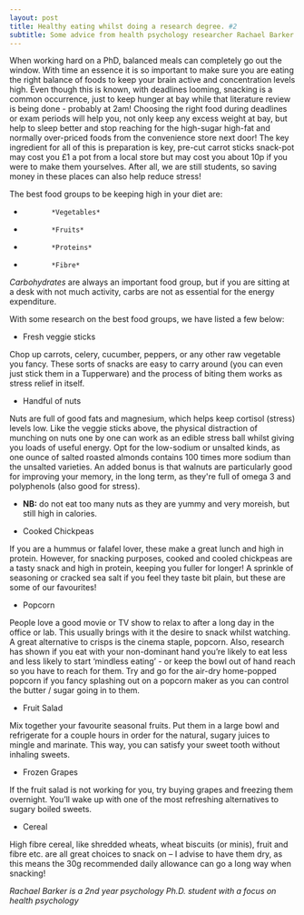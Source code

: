 ```yaml
---
layout: post
title: Healthy eating whilst doing a research degree. #2
subtitle: Some advice from health psychology researcher Rachael Barker.
---
```



When working hard on a PhD, balanced meals can completely go out the window. With time an essence it is so important to make sure you are eating the right balance of foods to keep your brain active and concentration levels high. Even though this is known, with deadlines looming, snacking is a common occurrence, just to keep hunger at bay while that literature review is being done - probably at 2am!
Choosing the right food during deadlines or exam periods will help you, not only keep any excess weight at bay, but help to sleep better and stop reaching for the high-sugar high-fat and normally over-priced foods from the convenience store next door! The key ingredient for all of this is preparation is key, pre-cut carrot sticks snack-pot may cost you £1 a pot from a local store but may cost you about 10p if you were to make them yourselves. After all, we are still students, so saving money in these places can also help reduce stress!

The best food groups to be keeping high in your diet are:
-            *Vegetables*
-            *Fruits*
-            *Proteins*
-            *Fibre*

*Carbohydrates* are always an important food group, but if you are sitting at a desk with not much activity, carbs are not as essential for the energy expenditure.

With some research on the best food groups, we have listed a few below:

* Fresh veggie sticks

Chop up carrots, celery, cucumber, peppers, or any other raw vegetable you fancy.
These sorts of snacks are easy to carry around (you can even just stick them in a Tupperware) and the process of biting them works as stress relief in itself.

* Handful of nuts

Nuts are full of good fats and magnesium, which helps keep cortisol (stress) levels low. Like the veggie sticks above, the physical distraction of munching on nuts one by one can work as an edible stress ball whilst giving you loads of useful energy. Opt for the low-sodium or unsalted kinds, as one ounce of salted roasted almonds contains 100 times more sodium than the unsalted varieties. An added bonus is that walnuts are particularly good for improving your memory, in the long term, as they're full of omega 3 and polyphenols (also good for stress).

- **NB:** do not eat too many nuts as they are yummy and very moreish, but still high in calories.

* Cooked Chickpeas

If you are a hummus or falafel lover, these make a great lunch and high in protein. However, for snacking purposes, cooked and cooled chickpeas are a tasty snack and high in protein, keeping you fuller for longer! A sprinkle of seasoning or cracked sea salt if you feel they taste bit plain, but these are some of our favourites!

* Popcorn

People love a good movie or TV show to relax to after a long day in the office or lab. This usually brings with it the desire to snack whilst watching. A great alternative to crisps is the cinema staple, popcorn. Also, research has shown if you eat with your non-dominant hand you’re likely to eat less and less likely to start ‘mindless eating’ - or keep the bowl out of hand reach so you have to reach for them. Try and go for the air-dry home-popped popcorn if you fancy splashing out on a popcorn maker as you can control the butter / sugar going in to them.

* Fruit Salad

Mix together your favourite seasonal fruits. Put them in a large bowl and refrigerate for a couple hours in order for the natural, sugary juices to mingle and marinate. This way, you can satisfy your sweet tooth without inhaling sweets.

* Frozen Grapes

If the fruit salad is not working for you, try buying grapes and freezing them overnight. You’ll wake up with one of the most refreshing alternatives to sugary boiled sweets.

* Cereal

High fibre cereal, like shredded wheats, wheat biscuits (or minis), fruit and fibre etc. are all great choices to snack on – I advise to have them dry, as this means the 30g recommended daily allowance can go a long way when snacking!

*Rachael Barker is a 2nd year psychology Ph.D. student with a focus on health psychology*
